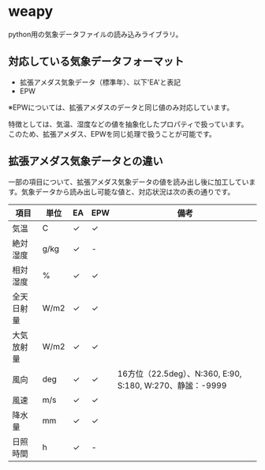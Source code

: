 # weapy
python用の気象データファイルの読み込みライブラリ。
## 対応している気象データフォーマット
* 拡張アメダス気象データ（標準年）、以下'EA'と表記
* EPW


※EPWについては、拡張アメダスのデータと同じ値のみ対応しています。


特徴としては、気温、湿度などの値を抽象化したプロパティで扱っています。
このため、拡張アメダス、EPWを同じ処理で扱うことが可能です。

## 拡張アメダス気象データとの違い

一部の項目について、拡張アメダス気象データの値を読み出し後に加工しています。気象データから読み出し可能な値と、対応状況は次の表の通りです。


|項目	|単位	|EA	|EPW	|備考
|-------|-------|--|-------|--|
|気温	|C	|✓	|✓	|
|絶対湿度	|g/kg	|✓	|-	|
|相対湿度	|%	|✓	|✓	|
|全天日射量	|W/m2	|✓	|✓	|
|大気放射量	|W/m2	|✓	|✓	|
|風向	|deg	|✓	|✓	|16方位（22.5deg）、N:360, E:90, S:180, W:270、静謐：-9999
|風速	|m/s	|✓	|✓	|
|降水量	|mm	|✓	|✓	|
|日照時間	|h	|✓	|-	|
